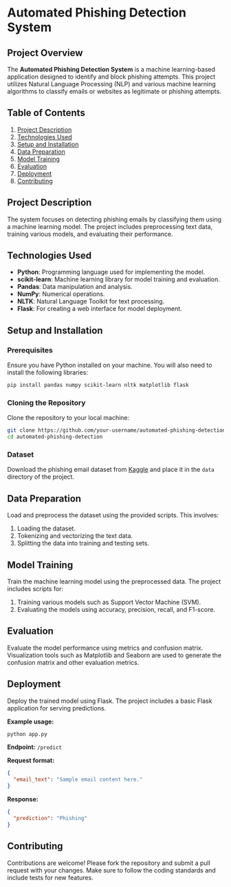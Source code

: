 # Automated Phishing Detection System

## Project Overview

The **Automated Phishing Detection System** is a machine learning-based application designed to identify and block phishing attempts. This project utilizes Natural Language Processing (NLP) and various machine learning algorithms to classify emails or websites as legitimate or phishing attempts.

## Table of Contents

1. [Project Description](#project-description)
2. [Technologies Used](#technologies-used)
3. [Setup and Installation](#setup-and-installation)
4. [Data Preparation](#data-preparation)
5. [Model Training](#model-training)
6. [Evaluation](#evaluation)
7. [Deployment](#deployment)
8. [Contributing](#contributing)

## Project Description

The system focuses on detecting phishing emails by classifying them using a machine learning model. The project includes preprocessing text data, training various models, and evaluating their performance. 

## Technologies Used

- **Python**: Programming language used for implementing the model.
- **scikit-learn**: Machine learning library for model training and evaluation.
- **Pandas**: Data manipulation and analysis.
- **NumPy**: Numerical operations.
- **NLTK**: Natural Language Toolkit for text processing.
- **Flask**: For creating a web interface for model deployment.

## Setup and Installation

### Prerequisites

Ensure you have Python installed on your machine. You will also need to install the following libraries:

```bash
pip install pandas numpy scikit-learn nltk matplotlib flask
```

### Cloning the Repository

Clone the repository to your local machine:

```bash
git clone https://github.com/your-username/automated-phishing-detection.git
cd automated-phishing-detection
```

### Dataset

Download the phishing email dataset from [Kaggle](https://www.kaggle.com/datasets) and place it in the `data` directory of the project.

## Data Preparation

Load and preprocess the dataset using the provided scripts. This involves:

1. Loading the dataset.
2. Tokenizing and vectorizing the text data.
3. Splitting the data into training and testing sets.

## Model Training

Train the machine learning model using the preprocessed data. The project includes scripts for:

1. Training various models such as Support Vector Machine (SVM).
2. Evaluating the models using accuracy, precision, recall, and F1-score.

## Evaluation

Evaluate the model performance using metrics and confusion matrix. Visualization tools such as Matplotlib and Seaborn are used to generate the confusion matrix and other evaluation metrics.

## Deployment

Deploy the trained model using Flask. The project includes a basic Flask application for serving predictions. 

**Example usage:**

```bash
python app.py
```

**Endpoint:** `/predict`

**Request format:**

```json
{
  "email_text": "Sample email content here."
}
```

**Response:**

```json
{
  "prediction": "Phishing"
}
```

## Contributing

Contributions are welcome! Please fork the repository and submit a pull request with your changes. Make sure to follow the coding standards and include tests for new features.
